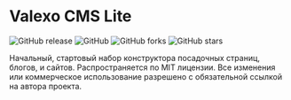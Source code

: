 # Valexo CMS Lite
![GitHub release](https://img.shields.io/github/v/release/osvax/Valexo-CMS-Lite)
![GitHub](https://img.shields.io/github/license/osvax/Valexo-CMS-Lite)
![GitHub forks](https://img.shields.io/github/forks/osvax/Valexo-CMS-Lite?style=social)
![GitHub stars](https://img.shields.io/github/stars/osvax/Valexo-CMS-Lite?style=social)

Начальный, стартовый набор конструктора посадочных страниц, блогов, и сайтов.
Распространяется по MIT лицензии.
Все изменения или коммерческое использование разрешено с обязательной ссылкой на автора проекта.
